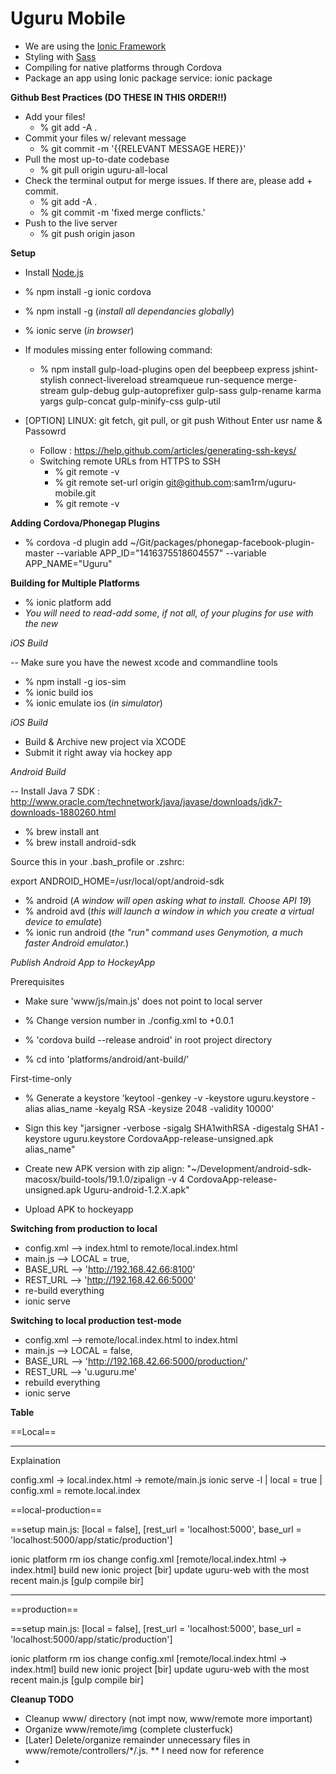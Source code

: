 Uguru Mobile
============

- We are using the [Ionic Framework](http://ionicframework.com)
- Styling with [Sass](http://ionicframework.com/tutorials/customizing-ionic-with-sass/)
- Compiling for native platforms through Cordova
- Package an app using Ionic package service: ionic package <MODE> <PLATFORM>

**Github Best Practices (DO THESE IN THIS ORDER!!)**
- Add your files!
    - % git add -A .
- Commit your files w/ relevant message
    - % git commit -m '{{RELEVANT MESSAGE HERE}}'
- Pull the most up-to-date codebase
    - % git pull origin uguru-all-local
- Check the terminal output for merge issues. If there are, please add + commit.
    - % git add -A .
    - % git commit -m 'fixed merge conflicts.'
- Push to the live server
    - % git push origin jason

**Setup**

- Install [Node.js](http://nodejs.org)
- % npm install -g ionic cordova
- % npm install -g (*install all dependancies globally*)
- % ionic serve (*in browser*)
- If modules missing enter following command:
	- % npm install gulp-load-plugins open del beepbeep express jshint-stylish connect-livereload streamqueue run-sequence merge-stream gulp-debug gulp-autoprefixer gulp-sass gulp-rename karma yargs gulp-concat gulp-minify-css gulp-util

- [OPTION] LINUX: git fetch, git pull, or git push Without Enter usr name & Passowrd
	- Follow : https://help.github.com/articles/generating-ssh-keys/
	- Switching remote URLs from HTTPS to SSH
		- % git remote -v
		- % git remote set-url origin git@github.com:sam1rm/uguru-mobile.git
		- % git remote -v

**Adding Cordova/Phonegap Plugins**

- % cordova -d plugin add ~/Git/packages/phonegap-facebook-plugin-master --variable APP_ID="1416375518604557" --variable APP_NAME="Uguru"

**Building for Multiple Platforms**

- % ionic platform add <PLATFORM>
- *You will need to read-add some, if not all, of your plugins for use with the new <PLATFORM>*

*iOS Build*

-- Make sure you have the newest xcode and commandline tools

- % npm install -g ios-sim
- % ionic build ios
- % ionic emulate ios (*in simulator*)

*iOS Build*
- Build & Archive new project via XCODE
- Submit it right away via hockey app

*Android Build*

-- Install Java 7 SDK : http://www.oracle.com/technetwork/java/javase/downloads/jdk7-downloads-1880260.html

- % brew install ant
- % brew install android-sdk

Source this in your .bash_profile or .zshrc:

export ANDROID_HOME=/usr/local/opt/android-sdk

- % android (*A window will open asking what to install. Choose API 19*)
- % android avd (*this will launch a window in which you create a virtual device to emulate*)
- % ionic run android (*the "run" command uses Genymotion, a much faster Android emulator.*)

*Publish Android App to HockeyApp*

Prerequisites
- Make sure 'www/js/main.js' does not point to local server

- % Change version number in ./config.xml to +0.0.1
- % 'cordova build --release android' in root project directory
- % cd into 'platforms/android/ant-build/'

First-time-only
- % Generate a keystore 'keytool -genkey -v -keystore uguru.keystore -alias alias_name -keyalg RSA -keysize 2048 -validity 10000'


- Sign this key "jarsigner -verbose -sigalg SHA1withRSA -digestalg SHA1 -keystore uguru.keystore CordovaApp-release-unsigned.apk alias_name"
- Create new APK version with zip align: "~/Development/android-sdk-macosx/build-tools/19.1.0/zipalign -v 4 CordovaApp-release-unsigned.apk Uguru-android-1.2.X.apk"
- Upload APK to hockeyapp


**Switching from production to local**
- config.xml --> index.html to remote/local.index.html
- main.js --> LOCAL = true,
- BASE_URL --> 'http://192.168.42.66:8100'
- REST_URL --> 'http://192.168.42.66:5000'
- re-build everything
- ionic serve

**Switching to local production test-mode**
- config.xml --> remote/local.index.html to index.html
- main.js --> LOCAL = false,
- BASE_URL --> 'http://192.168.42.66:5000/production/'
- REST_URL --> 'u.uguru.me'
- rebuild everything
- ionic serve

**Table**

==Local==
- - - - - - - - - -
Explaination

config.xml -> local.index.html -> remote/main.js
ionic serve -l | local = true | config.xml = remote.local.index


==local-production==

==setup
main.js: [local = false], [rest_url = 'localhost:5000', base_url = 'localhost:5000/app/static/production']

ionic platform rm ios
change config.xml [remote/local.index.html -> index.html]
build new ionic project [bir]
update uguru-web with the most recent main.js [gulp compile bir]
- - - - - - - - - -

==production==

==setup
main.js: [local = false], [rest_url = 'localhost:5000', base_url = 'localhost:5000/app/static/production']

ionic platform rm ios
change config.xml [remote/local.index.html -> index.html]
build new ionic project [bir]
update uguru-web with the most recent main.js [gulp compile bir]

**Cleanup TODO**
- Cleanup www/ directory (not impt now, www/remote more important)
- Organize www/remote/img (complete clusterfuck)
- [Later] Delete/organize remainder unnecessary files in  www/remote/controllers/*/.js. ** I need now for reference
-



